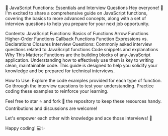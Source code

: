 🚀 JavaScript Functions: Essentials and Interview Questions
Hey everyone! 👋 I'm excited to share a comprehensive guide on JavaScript functions, covering the basics to more advanced concepts, along with a set of interview questions to help you prepare for your next job opportunity.

Contents:
JavaScript Functions:
Basics of Functions
Arrow Functions
Higher-Order Functions
Callback Functions
Function Expressions vs. Declarations
Closures
Interview Questions:
Commonly asked interview questions related to JavaScript functions
Code snippets and explanations
Why This Matters:
Functions are the building blocks of any JavaScript application. Understanding how to effectively use them is key to writing clean, maintainable code. This guide is designed to help you solidify your knowledge and be prepared for technical interviews.

How to Use:
Explore the code examples provided for each type of function.
Go through the interview questions to test your understanding.
Practice coding these examples to reinforce your learning.

Feel free to star ⭐️ and fork 🍴 the repository to keep these resources handy. Contributions and discussions are welcome!

Let's empower each other with knowledge and ace those interviews! 💪

Happy coding! 💻✨

